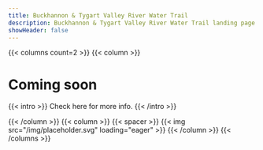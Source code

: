 ```yaml
---
title: Buckhannon & Tygart Valley River Water Trail
description: Buckhannon & Tygart Valley River Water Trail landing page.
showHeader: false
---
```


{{< columns count=2 >}}
{{< column >}}
# Coming soon

{{< intro >}}
Check here for more info.
{{< /intro >}}

{{< /column >}}
{{< column >}}
{{< spacer >}}
{{< img src="/img/placeholder.svg" loading="eager" >}}
{{< /column >}}
{{< /columns >}}
